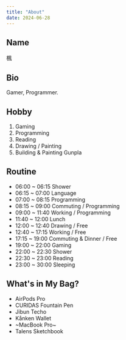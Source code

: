 ```yaml
---
title: "About"
date: 2024-06-28
---
```


## Name

楓

## Bio

Gamer, Programmer.

## Hobby

1. Gaming
2. Programming
3. Reading
4. Drawing / Painting
5. Building & Painting Gunpla

## Routine

- 06:00 ~ 06:15 Shower
- 06:15 ~ 07:00 Language
- 07:00 ~ 08:15 Programming
- 08:15 ~ 09:00 Commuting / Programming
- 09:00 ~ 11:40 Working / Programming
- 11:40 ~ 12:00 Lunch
- 12:00 ~ 12:40 Drawing / Free
- 12:40 ~ 17:15 Working / Free
- 17:15 ~ 19:00 Commuting & Dinner / Free
- 19:00 ~ 22:00 Gaming
- 22:00 ~ 22:30 Shower
- 22:30 ~ 23:00 Reading
- 23:00 ~ 30:00 Sleeping

## What's in My Bag?

- AirPods Pro
- CURIDAS Fountain Pen
- Jibun Techo
- Kånken Wallet
- ~MacBook Pro~
- Talens Sketchbook
